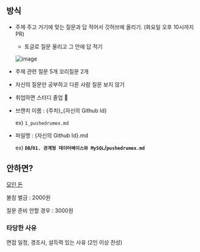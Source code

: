 
## 방식

- 주제 주고 거기에 맞는 질문과 답 적어서 깃허브에 올리기. (화요일 오후 10시까지 PR)
    - 토글로 질문 올리고 그 안에 답 적기
    
    ![image](https://github.com/NavyCsStudy/interview-study/assets/70627982/af7eab47-e8dc-4096-bfb4-39ef99671baa)

    
- 주제 관련 질문 5개 꼬리질문 2개
- 자신의 질문만 공부하고 다른 사람 질문 보지 않기 
- 취업하면 스터디 졸업 🎉
- 브랜치 이름 : {주차}_{자신의 Github Id}
    
    ex) `1_pushedrumex.md` 
    
- 파일명 : {자신의 Github Id}.md
    
    ex) **`DB`/`01. 관계형 데이터베이스와 MySQL`/`pushedrumex.md`**
    

## 안하면?

[모인 돈](https://www.notion.so/04c7b62c96d341bcacc8823768af4f3a?pvs=21)

불참 벌금 : 2000원

질문 준비 안할 경우 : 3000원

### 타당한 사유

면접 일정, 경조사, 설득력 있는 사유 (2인 이상 찬성)
